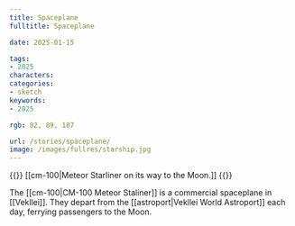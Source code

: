 ```yaml
---
title: Spaceplane
fulltitle: Spaceplane

date: 2025-01-15

tags:
- 2025
characters:
categories:
- sketch
keywords:
- 2025

rgb: 82, 89, 187

url: /stories/spaceplane/
image: /images/fullres/starship.jpg
---
```

{{<note caption>}}
[[cm-100|Meteor Starliner on its way to the Moon.]]
{{</note>}}

The [[cm-100|CM-100 Meteor Staliner]] is a commercial spaceplane in [[Vekllei]]. They depart from the [[astroport|Vekllei World Astroport]] each day, ferrying passengers to the Moon.